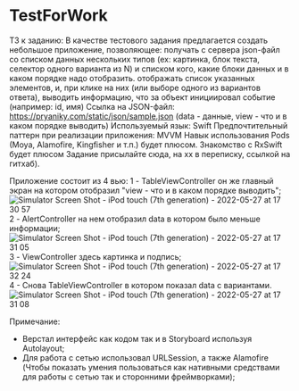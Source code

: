 # TestForWork

ТЗ к заданию:
В качестве тестового задания предлагается создать небольшое приложение, позволяющее:
получать с сервера json-файл cо списком данных нескольких типов (ex: картинка, блок текста, селектор одного варианта из N) и списком кого, какие блоки данных и в каком порядке надо отобразить.
отображать список указанных элементов, и, при клике на них (или выборе одного из вариантов ответа), выводить информацию, что за объект инициировал событие (например: id, имя)
Ссылка на JSON-файл:   https://pryaniky.com/static/json/sample.json (data - данные, view - что и в каком порядке выводить)
Используемый язык: Swift
Предпочтительный паттерн при реализации приложения: MVVM
Навык использования Pods (Moya, Alamofire, Kingfisher и т.п.) будет плюсом.
Знакомство с RxSwift будет плюсом
Задание присылайте сюда, на хх в переписку, ссылкой на гитхаб).

Приложение состоит из 4 вью:
1 - TableViewController он же главный экран на котором отобразил "view - что и в каком порядке выводить";
![Simulator Screen Shot - iPod touch (7th generation) - 2022-05-27 at 17 30 57](https://user-images.githubusercontent.com/60488219/170721380-6c6cdf00-2a1b-4a43-80d3-e02bba4bd169.png)
2 - AlertController на нем отобразил data в котором было меньше информации;
![Simulator Screen Shot - iPod touch (7th generation) - 2022-05-27 at 17 31 05](https://user-images.githubusercontent.com/60488219/170721420-7450c8a6-622c-4a89-9b31-b44c88992aa6.png)
3 - ViewController здесь картинка и подпись;
![Simulator Screen Shot - iPod touch (7th generation) - 2022-05-27 at 17 32 24](https://user-images.githubusercontent.com/60488219/170721494-26e49cc2-33a6-4979-99ba-da829d2b4e37.png)
4 - Снова TableViewController в котором показал data с вариантами.
![Simulator Screen Shot - iPod touch (7th generation) - 2022-05-27 at 17 31 08](https://user-images.githubusercontent.com/60488219/170721584-556beff3-312f-4a7f-808d-156a272cdd33.png)

Примечание:
* Верстал интерфейс как кодом так и в Storyboard используя Autolayout;
* Для работа с сетью использовал URLSession, а также Alamofire (Чтобы показать умения 
пользоваться как нативными средствами для работы с сетью так и сторонними фреймворками);
